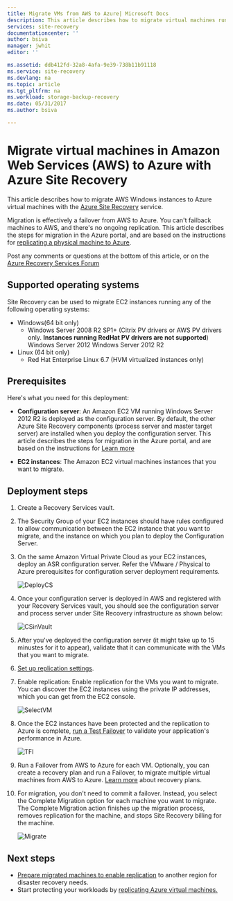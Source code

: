 ```yaml
---
title: Migrate VMs from AWS to Azure| Microsoft Docs
description: This article describes how to migrate virtual machines running in Amazon Web Services (AWS) to Azure using Azure Site Recovery.
services: site-recovery
documentationcenter: ''
author: bsiva
manager: jwhit
editor: ''

ms.assetid: ddb412fd-32a8-4afa-9e39-738b11b91118
ms.service: site-recovery
ms.devlang: na
ms.topic: article
ms.tgt_pltfrm: na
ms.workload: storage-backup-recovery
ms.date: 05/31/2017
ms.author: bsiva

---
```

# Migrate virtual machines in Amazon Web Services (AWS) to Azure with Azure Site Recovery

This article describes how to migrate AWS Windows instances to Azure virtual machines with the [Azure Site Recovery](site-recovery-overview.md) service.

Migration is effectively a failover from AWS to Azure. You can't failback machines to AWS, and there's no ongoing replication. This article describes the steps for migration in the Azure portal, and are based on the instructions for [replicating a physical machine to Azure](site-recovery-vmware-to-azure.md).

Post any comments or questions at the bottom of this article, or on the [Azure Recovery Services Forum](https://social.msdn.microsoft.com/forums/azure/home?forum=hypervrecovmgr)

## Supported operating systems

Site Recovery can be used to migrate EC2 instances running any of the following operating systems:

- Windows(64 bit only)
    - Windows Server 2008 R2 SP1+ (Citrix PV drivers or AWS PV drivers only. **Instances running RedHat PV drivers are not supported**)
    Windows Server 2012
    Windows Server 2012 R2
- Linux (64 bit only)
    - Red Hat Enterprise Linux 6.7 (HVM virtualized instances only)

## Prerequisites

Here's what you need for this deployment:

* **Configuration server**: An Amazon EC2 VM running Windows Server 2012 R2 is deployed as the configuration server. By default, the other Azure Site Recovery components (process server and master target server) are installed when you deploy the configuration server. This article describes the steps for migration in the Azure portal, and are based on the instructions for  [Learn more](site-recovery-components.md)

* **EC2 instances**: The Amazon EC2 virtual machines instances that you want to migrate.

## Deployment steps

1. Create a Recovery Services vault.
2. The Security Group of your EC2 instances should have rules configured to allow communication between the EC2 instance that you want to migrate, and the instance on which you plan to deploy the Configuration Server.

3. On the same Amazon Virtual Private Cloud as your EC2 instances, deploy an ASR configuration server. Refer the VMware / Physical to Azure prerequisites for configuration server deployment requirements.

    ![DeployCS](./media/site-recovery-migrate-aws-to-azure/migration_pic2.png)

4.	Once your configuration server is deployed in AWS and registered with your Recovery Services vault, you should see the configuration server and process server under Site Recovery infrastructure as shown below:

    ![CSinVault](./media/site-recovery-migrate-aws-to-azure/migration_pic3.png)

5. After you've deployed the configuration server (it might take up to 15 minustes for it to appear), validate that it can communicate with the VMs that you want to migrate.

6. [Set up replication settings](site-recovery-setup-replication-settings-vmware.md).

7. Enable replication: Enable replication for the VMs you want to migrate. You can discover the EC2 instances using the private IP addresses, which you can get from the EC2 console.

    ![SelectVM](./media/site-recovery-migrate-aws-to-azure/migration_pic4.png)

8. Once the EC2 instances have been protected and the replication to Azure is complete, [run a Test Failover](site-recovery-test-failover-to-azure.md) to validate your application's performance in Azure.

    ![TFI](./media/site-recovery-migrate-aws-to-azure/migration_pic5.png)

9. Run a Failover from AWS to Azure for each VM. Optionally, you can create a recovery plan and run a Failover, to migrate multiple virtual machines from AWS to Azure. [Learn more](site-recovery-create-recovery-plans.md) about recovery plans.

10. For migration, you don't need to commit a failover. Instead, you select the Complete Migration option for each machine you want to migrate. The Complete Migration action finishes up the migration process, removes replication for the machine, and stops Site Recovery billing for the machine.

    ![Migrate](./media/site-recovery-migrate-aws-to-azure/migration_pic6.png)

## Next steps

- [Prepare migrated machines to enable replication](site-recovery-azure-to-azure-after-migration.md) to another region for disaster recovery needs.
- Start protecting your workloads by [replicating Azure virtual machines.](site-recovery-azure-to-azure.md)
